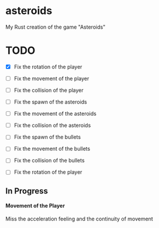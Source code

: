 # asteroids
My Rust creation of the game "Asteroids"

# TODO
- [x] Fix the rotation of the player
- [ ] Fix the movement of the player
- [ ] Fix the collision of the player
- [ ] Fix the spawn of the asteroids
- [ ] Fix the movement of the asteroids
- [ ] Fix the collision of the asteroids
- [ ] Fix the spawn of the bullets
- [ ] Fix the movement of the bullets
- [ ] Fix the collision of the bullets
- [ ] Fix the rotation of the player


## In Progress

#### Movement of the Player

Miss the acceleration feeling and the continuity of movement
